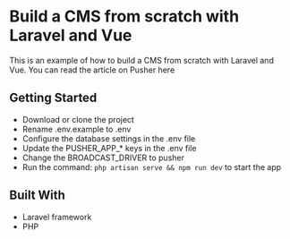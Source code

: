 # Build a CMS from scratch with Laravel and Vue

This is an example of how to build a CMS from scratch with Laravel and Vue. You can read the article on Pusher here

## Getting Started

* Download or clone the project
* Rename .env.example to .env
* Configure the database settings in the .env file
* Update the PUSHER_APP_* keys in the .env file
* Change the BROADCAST_DRIVER to pusher
* Run the command: `php artisan serve && npm run dev` to start the app

## Built With
* Laravel framework
* PHP